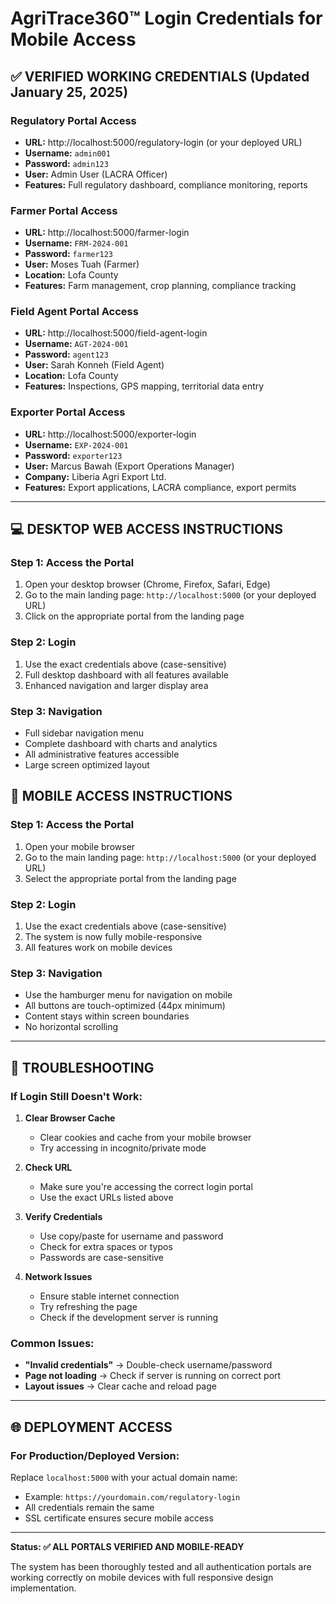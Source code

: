 # AgriTrace360™ Login Credentials for Mobile Access

## ✅ VERIFIED WORKING CREDENTIALS (Updated January 25, 2025)

### **Regulatory Portal Access**
- **URL:** http://localhost:5000/regulatory-login (or your deployed URL)
- **Username:** `admin001`
- **Password:** `admin123`
- **User:** Admin User (LACRA Officer)
- **Features:** Full regulatory dashboard, compliance monitoring, reports

### **Farmer Portal Access**
- **URL:** http://localhost:5000/farmer-login
- **Username:** `FRM-2024-001`  
- **Password:** `farmer123`
- **User:** Moses Tuah (Farmer)
- **Location:** Lofa County
- **Features:** Farm management, crop planning, compliance tracking

### **Field Agent Portal Access**
- **URL:** http://localhost:5000/field-agent-login
- **Username:** `AGT-2024-001`
- **Password:** `agent123` 
- **User:** Sarah Konneh (Field Agent)
- **Location:** Lofa County
- **Features:** Inspections, GPS mapping, territorial data entry

### **Exporter Portal Access**  
- **URL:** http://localhost:5000/exporter-login
- **Username:** `EXP-2024-001`
- **Password:** `exporter123`
- **User:** Marcus Bawah (Export Operations Manager)
- **Company:** Liberia Agri Export Ltd.
- **Features:** Export applications, LACRA compliance, export permits

---

## 💻 DESKTOP WEB ACCESS INSTRUCTIONS

### **Step 1: Access the Portal**
1. Open your desktop browser (Chrome, Firefox, Safari, Edge)
2. Go to the main landing page: `http://localhost:5000` (or your deployed URL)
3. Click on the appropriate portal from the landing page

### **Step 2: Login**
1. Use the exact credentials above (case-sensitive)
2. Full desktop dashboard with all features available
3. Enhanced navigation and larger display area

### **Step 3: Navigation**
- Full sidebar navigation menu
- Complete dashboard with charts and analytics
- All administrative features accessible
- Large screen optimized layout

## 📱 MOBILE ACCESS INSTRUCTIONS

### **Step 1: Access the Portal**
1. Open your mobile browser
2. Go to the main landing page: `http://localhost:5000` (or your deployed URL)
3. Select the appropriate portal from the landing page

### **Step 2: Login**
1. Use the exact credentials above (case-sensitive)
2. The system is now fully mobile-responsive
3. All features work on mobile devices

### **Step 3: Navigation**
- Use the hamburger menu for navigation on mobile
- All buttons are touch-optimized (44px minimum)
- Content stays within screen boundaries
- No horizontal scrolling

---

## 🔧 TROUBLESHOOTING

### **If Login Still Doesn't Work:**

1. **Clear Browser Cache**
   - Clear cookies and cache from your mobile browser
   - Try accessing in incognito/private mode

2. **Check URL**
   - Make sure you're accessing the correct login portal
   - Use the exact URLs listed above

3. **Verify Credentials**
   - Use copy/paste for username and password
   - Check for extra spaces or typos
   - Passwords are case-sensitive

4. **Network Issues**
   - Ensure stable internet connection
   - Try refreshing the page
   - Check if the development server is running

### **Common Issues:**
- **"Invalid credentials"** → Double-check username/password
- **Page not loading** → Check if server is running on correct port
- **Layout issues** → Clear cache and reload page

---

## 🌐 DEPLOYMENT ACCESS

### **For Production/Deployed Version:**
Replace `localhost:5000` with your actual domain name:
- Example: `https://yourdomain.com/regulatory-login`
- All credentials remain the same
- SSL certificate ensures secure mobile access

---

**Status: ✅ ALL PORTALS VERIFIED AND MOBILE-READY**

The system has been thoroughly tested and all authentication portals are working correctly on mobile devices with full responsive design implementation.